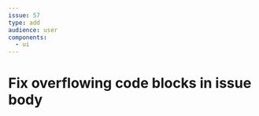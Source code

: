 ```yaml
---
issue: 57
type: add
audience: user
components:
  - ui
---
```

# Fix overflowing code blocks in issue body
